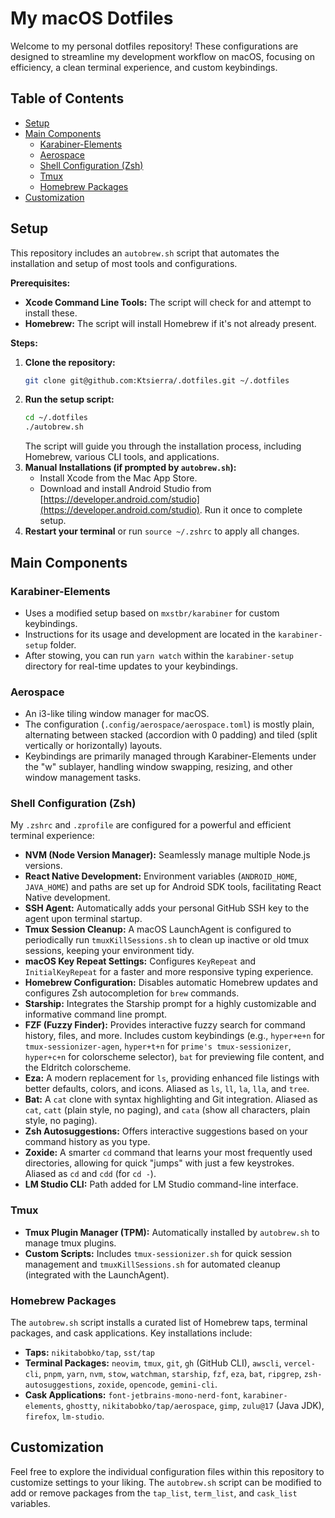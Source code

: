 # My macOS Dotfiles

Welcome to my personal dotfiles repository! These configurations are designed to streamline my development workflow on macOS, focusing on efficiency, a clean terminal experience, and custom keybindings.

## Table of Contents

- [Setup](#setup)
- [Main Components](#main-components)
  - [Karabiner-Elements](#karabiner-elements)
  - [Aerospace](#aerospace)
  - [Shell Configuration (Zsh)](#shell-configuration-zsh)
  - [Tmux](#tmux)
  - [Homebrew Packages](#homebrew-packages)
- [Customization](#customization)

## Setup

This repository includes an `autobrew.sh` script that automates the installation and setup of most tools and configurations.

**Prerequisites:**
-   **Xcode Command Line Tools:** The script will check for and attempt to install these.
-   **Homebrew:** The script will install Homebrew if it's not already present.

**Steps:**

1.  **Clone the repository:**
    ```bash
    git clone git@github.com:Ktsierra/.dotfiles.git ~/.dotfiles
    ```
2.  **Run the setup script:**
    ```bash
    cd ~/.dotfiles
    ./autobrew.sh
    ```
    The script will guide you through the installation process, including Homebrew, various CLI tools, and applications.
3.  **Manual Installations (if prompted by `autobrew.sh`):**
    -   Install Xcode from the Mac App Store.
    -   Download and install Android Studio from [https://developer.android.com/studio](https://developer.android.com/studio). Run it once to complete setup.
4.  **Restart your terminal** or run `source ~/.zshrc` to apply all changes.

## Main Components

### Karabiner-Elements

-   Uses a modified setup based on `mxstbr/karabiner` for custom keybindings.
-   Instructions for its usage and development are located in the `karabiner-setup` folder.
-   After stowing, you can run `yarn watch` within the `karabiner-setup` directory for real-time updates to your keybindings.

### Aerospace

-   An i3-like tiling window manager for macOS.
-   The configuration (`.config/aerospace/aerospace.toml`) is mostly plain, alternating between stacked (accordion with 0 padding) and tiled (split vertically or horizontally) layouts.
-   Keybindings are primarily managed through Karabiner-Elements under the "w" sublayer, handling window swapping, resizing, and other window management tasks.

### Shell Configuration (Zsh)

My `.zshrc` and `.zprofile` are configured for a powerful and efficient terminal experience:

-   **NVM (Node Version Manager):** Seamlessly manage multiple Node.js versions.
-   **React Native Development:** Environment variables (`ANDROID_HOME`, `JAVA_HOME`) and paths are set up for Android SDK tools, facilitating React Native development.
-   **SSH Agent:** Automatically adds your personal GitHub SSH key to the agent upon terminal startup.
-   **Tmux Session Cleanup:** A macOS LaunchAgent is configured to periodically run `tmuxKillSessions.sh` to clean up inactive or old tmux sessions, keeping your environment tidy.
-   **macOS Key Repeat Settings:** Configures `KeyRepeat` and `InitialKeyRepeat` for a faster and more responsive typing experience.
-   **Homebrew Configuration:** Disables automatic Homebrew updates and configures Zsh autocompletion for `brew` commands.
-   **Starship:** Integrates the Starship prompt for a highly customizable and informative command line prompt.
-   **FZF (Fuzzy Finder):** Provides interactive fuzzy search for command history, files, and more. Includes custom keybindings (e.g., `hyper+e+n` for `tmux-sessionizer-agen`, `hyper+t+n` for `prime's tmux-sessionizer`, `hyper+c+n` for colorscheme selector), `bat` for previewing file content, and the Eldritch colorscheme.
-   **Eza:** A modern replacement for `ls`, providing enhanced file listings with better defaults, colors, and icons. Aliased as `ls`, `ll`, `la`, `lla`, and `tree`.
-   **Bat:** A `cat` clone with syntax highlighting and Git integration. Aliased as `cat`, `catt` (plain style, no paging), and `cata` (show all characters, plain style, no paging).
-   **Zsh Autosuggestions:** Offers interactive suggestions based on your command history as you type.
-   **Zoxide:** A smarter `cd` command that learns your most frequently used directories, allowing for quick "jumps" with just a few keystrokes. Aliased as `cd` and `cdd` (for `cd -`).
-   **LM Studio CLI:** Path added for LM Studio command-line interface.

### Tmux

-   **Tmux Plugin Manager (TPM):** Automatically installed by `autobrew.sh` to manage tmux plugins.
-   **Custom Scripts:** Includes `tmux-sessionizer.sh` for quick session management and `tmuxKillSessions.sh` for automated cleanup (integrated with the LaunchAgent).

### Homebrew Packages

The `autobrew.sh` script installs a curated list of Homebrew taps, terminal packages, and cask applications. Key installations include:

-   **Taps:** `nikitabobko/tap`, `sst/tap`
-   **Terminal Packages:** `neovim`, `tmux`, `git`, `gh` (GitHub CLI), `awscli`, `vercel-cli`, `pnpm`, `yarn`, `nvm`, `stow`, `watchman`, `starship`, `fzf`, `eza`, `bat`, `ripgrep`, `zsh-autosuggestions`, `zoxide`, `opencode`, `gemini-cli`.
-   **Cask Applications:** `font-jetbrains-mono-nerd-font`, `karabiner-elements`, `ghostty`, `nikitabobko/tap/aerospace`, `gimp`, `zulu@17` (Java JDK), `firefox`, `lm-studio`.

## Customization

Feel free to explore the individual configuration files within this repository to customize settings to your liking. The `autobrew.sh` script can be modified to add or remove packages from the `tap_list`, `term_list`, and `cask_list` variables.
